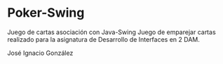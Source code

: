 # Poker-Swing
Juego de cartas asociación con Java-Swing
Juego de emparejar cartas realizado para la asignatura de Desarrollo de Interfaces
en 2 DAM.

José Ignacio González
